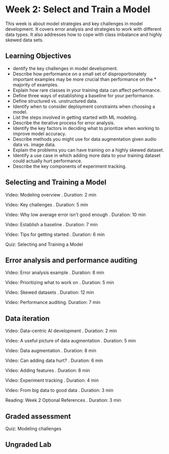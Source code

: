 # Week 2: Select and Train a Model

This week is about model strategies and key challenges in model development. It covers error analysis and strategies to work with different data types. It also addresses how to cope with class imbalance and highly skewed data sets.

## Learning Objectives

* dentify the key challenges in model development.
* Describe how performance on a small set of disproportionately important examples may be more crucial than performance on the * majority of examples.
* Explain how rare classes in your training data can affect performance.
* Define three ways of establishing a baseline for your performance.
* Define structured vs. unstructured data.
* Identify when to consider deployment constraints when choosing a model.
* List the steps involved in getting started with ML modeling.
* Describe the iterative process for error analysis.
* Identify the key factors in deciding what to prioritize when working to improve model accuracy.
* Describe methods you might use for data augmentation given audio data vs. image data.
* Explain the problems you can have training on a highly skewed dataset.
* Identify a use case in which adding more data to your training dataset could actually hurt performance.
* Describe the key components of experiment tracking.

## Selecting and Training a Model

Video: Modeling overview  . Duration: 2 min

Video: Key challenges . Duration: 5 min

Video: Why low average error isn't good enough . Duration: 10 min

Video: Establish a baseline . Duration: 7 min

Video: Tips for getting started . Duration: 6 min

Quiz: Selecting and Training a Model

## Error analysis and performance auditing

Video: Error analysis example . Duration: 8 min

Video: Prioritizing what to work on . Duration: 5 min

Video: Skewed datasets . Duration: 12 min

Video: Performance auditing. Duration: 7 min

## Data iteration

Video: Data-centric AI development . Duration: 2 min

Video: A useful picture of data augmentation . Duration: 5 min

Video: Data augmentation . Duration: 8 min

Video: Can adding data hurt? . Duration: 6 min

Video: Adding features . Duration: 8 min

Video: Experiment tracking . Duration: 4 min

Video: From big data to good data . Duration: 3 min

Reading: Week 2 Optional References . Duration: 3 min

## Graded assessment

Quiz: Modeling challenges

## Ungraded Lab

